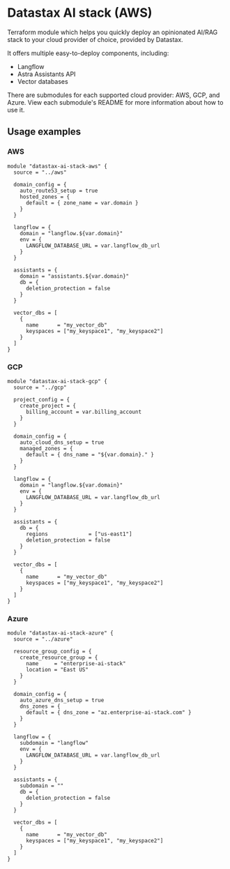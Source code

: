 # Datastax AI stack (AWS)

Terraform module which helps you quickly deploy an opinionated AI/RAG stack to your cloud provider of choice, provided by Datastax.

It offers multiple easy-to-deploy components, including:
 - Langflow
 - Astra Assistants API
 - Vector databases

There are submodules for each supported cloud provider: AWS, GCP, and Azure. View each submodule's README for more information about
how to use it.

## Usage examples

### AWS

```hcl
module "datastax-ai-stack-aws" {
  source = "../aws"

  domain_config = {
    auto_route53_setup = true
    hosted_zones = {
      default = { zone_name = var.domain }
    }
  }

  langflow = {
    domain = "langflow.${var.domain}"
    env = {
      LANGFLOW_DATABASE_URL = var.langflow_db_url
    }
  }

  assistants = {
    domain = "assistants.${var.domain}"
    db = {
      deletion_protection = false
    }
  }

  vector_dbs = [
    {
      name      = "my_vector_db"
      keyspaces = ["my_keyspace1", "my_keyspace2"]
    }
  ]
}
```

### GCP

```hcl
module "datastax-ai-stack-gcp" {
  source = "../gcp"

  project_config = {
    create_project = {
      billing_account = var.billing_account
    }
  }

  domain_config = {
    auto_cloud_dns_setup = true
    managed_zones = {
      default = { dns_name = "${var.domain}." }
    }
  }

  langflow = {
    domain = "langflow.${var.domain}"
    env = {
      LANGFLOW_DATABASE_URL = var.langflow_db_url
    }
  }

  assistants = {
    db = {
      regions             = ["us-east1"]
      deletion_protection = false
    }
  }

  vector_dbs = [
    {
      name      = "my_vector_db"
      keyspaces = ["my_keyspace1", "my_keyspace2"]
    }
  ]
}
```

### Azure

```hcl
module "datastax-ai-stack-azure" {
  source = "../azure"

  resource_group_config = {
    create_resource_group = {
      name     = "enterprise-ai-stack"
      location = "East US"
    }
  }

  domain_config = {
    auto_azure_dns_setup = true
    dns_zones = {
      default = { dns_zone = "az.enterprise-ai-stack.com" }
    }
  }

  langflow = {
    subdomain = "langflow"
    env = {
      LANGFLOW_DATABASE_URL = var.langflow_db_url
    }
  }

  assistants = {
    subdomain = ""
    db = {
      deletion_protection = false
    }
  }

  vector_dbs = [
    {
      name      = "my_vector_db"
      keyspaces = ["my_keyspace1", "my_keyspace2"]
    }
  ]
}
```
